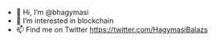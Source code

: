 - 👋 Hi, I’m @bhagymasi
- 👀 I’m interested in blockchain
- 📫 Find me on Twitter https://twitter.com/HagymasiBalazs

<!---
bhagymasi/bhagymasi is a ✨ special ✨ repository because its `README.md` (this file) appears on your GitHub profile.
You can click the Preview link to take a look at your changes.
--->
